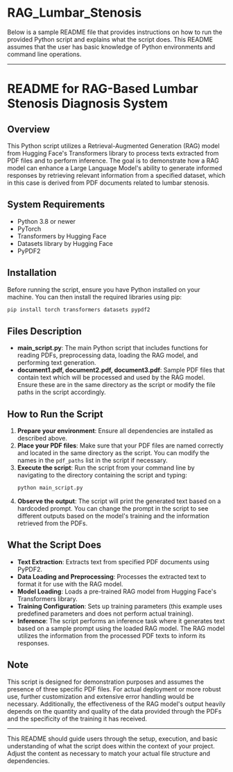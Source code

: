 # RAG_Lumbar_Stenosis


Below is a sample README file that provides instructions on how to run the provided Python script and explains what the script does. This README assumes that the user has basic knowledge of Python environments and command line operations.

---

# README for RAG-Based Lumbar Stenosis Diagnosis System

## Overview
This Python script utilizes a Retrieval-Augmented Generation (RAG) model from Hugging Face's Transformers library to process texts extracted from PDF files and to perform inference. The goal is to demonstrate how a RAG model can enhance a Large Language Model's ability to generate informed responses by retrieving relevant information from a specified dataset, which in this case is derived from PDF documents related to lumbar stenosis.

## System Requirements
- Python 3.8 or newer
- PyTorch
- Transformers by Hugging Face
- Datasets library by Hugging Face
- PyPDF2

## Installation
Before running the script, ensure you have Python installed on your machine. You can then install the required libraries using pip:

```bash
pip install torch transformers datasets pypdf2
```

## Files Description
- **main_script.py**: The main Python script that includes functions for reading PDFs, preprocessing data, loading the RAG model, and performing text generation.
- **document1.pdf, document2.pdf, document3.pdf**: Sample PDF files that contain text which will be processed and used by the RAG model. Ensure these are in the same directory as the script or modify the file paths in the script accordingly.

## How to Run the Script
1. **Prepare your environment**: Ensure all dependencies are installed as described above.
2. **Place your PDF files**: Make sure that your PDF files are named correctly and located in the same directory as the script. You can modify the names in the `pdf_paths` list in the script if necessary.
3. **Execute the script**: Run the script from your command line by navigating to the directory containing the script and typing:
   ```bash
   python main_script.py
   ```
4. **Observe the output**: The script will print the generated text based on a hardcoded prompt. You can change the prompt in the script to see different outputs based on the model's training and the information retrieved from the PDFs.

## What the Script Does
- **Text Extraction**: Extracts text from specified PDF documents using PyPDF2.
- **Data Loading and Preprocessing**: Processes the extracted text to format it for use with the RAG model.
- **Model Loading**: Loads a pre-trained RAG model from Hugging Face's Transformers library.
- **Training Configuration**: Sets up training parameters (this example uses predefined parameters and does not perform actual training).
- **Inference**: The script performs an inference task where it generates text based on a sample prompt using the loaded RAG model. The RAG model utilizes the information from the processed PDF texts to inform its responses.

## Note
This script is designed for demonstration purposes and assumes the presence of three specific PDF files. For actual deployment or more robust use, further customization and extensive error handling would be necessary. Additionally, the effectiveness of the RAG model's output heavily depends on the quantity and quality of the data provided through the PDFs and the specificity of the training it has received.

---

This README should guide users through the setup, execution, and basic understanding of what the script does within the context of your project. Adjust the content as necessary to match your actual file structure and dependencies.